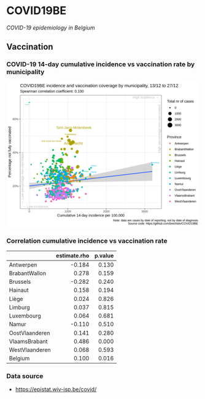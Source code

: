 
# COVID19BE

*COVID-19 epidemiology in Belgium*

## Vaccination

### COVID-19 14-day cumulative incidence vs vaccination rate by municipality

![](covid19be-vaccination.png)

### Correlation cumulative incidence vs vaccination rate

|                | estimate.rho | p.value |
| :------------- | -----------: | ------: |
| Antwerpen      |      \-0.184 |   0.130 |
| BrabantWallon  |        0.278 |   0.159 |
| Brussels       |      \-0.282 |   0.240 |
| Hainaut        |        0.158 |   0.194 |
| Liège          |        0.024 |   0.826 |
| Limburg        |        0.037 |   0.815 |
| Luxembourg     |        0.064 |   0.681 |
| Namur          |      \-0.110 |   0.510 |
| OostVlaanderen |        0.141 |   0.280 |
| VlaamsBrabant  |        0.486 |   0.000 |
| WestVlaanderen |        0.068 |   0.593 |
| Belgium        |        0.100 |   0.016 |

### Data source

  - <https://epistat.wiv-isp.be/covid/>
